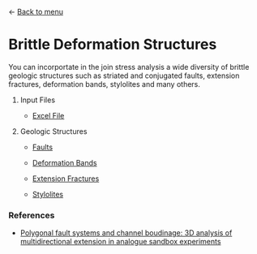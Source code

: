 ← [Back to menu](../../main.md)

# Brittle Deformation Structures

You can incorportate in the join stress analysis a wide diversity of brittle geologic structures such as striated and conjugated faults, extension fractures, deformation bands, stylolites and many others.

1. Input Files

    - [Excel File](./inputFiles/excelFile.md)


2. Geologic Structures

    - [Faults](./faults.md)

    - [Deformation Bands](./deformationBands.md)

    - [Extension Fractures](./extensionFractures.md)

    - [Stylolites](./stylolites.md)

### References
- [Polygonal fault systems and channel boudinage: 3D analysis of multidirectional extension in analogue sandbox experiments](https://www.researchgate.net/publication/229182350_Polygonal_fault_systems_and_channel_boudinage_3D_analysis_of_multidirectional_extension_in_analogue_sandbox_experiments)